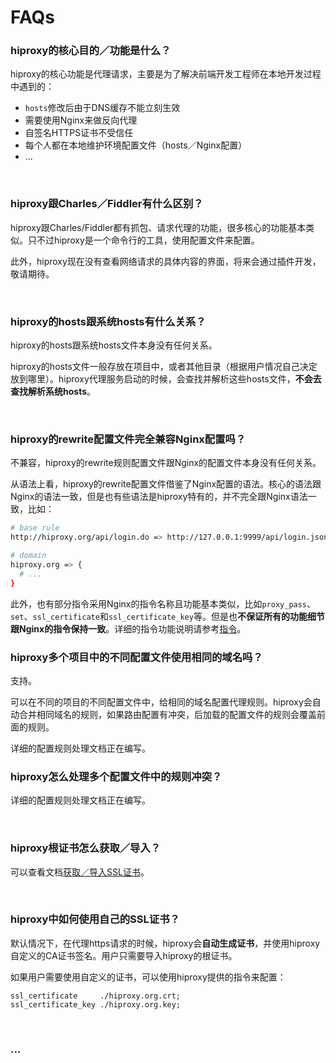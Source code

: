 # FAQs

### hiproxy的核心目的／功能是什么？

hiproxy的核心功能是代理请求，主要是为了解决前端开发工程师在本地开发过程中遇到的：

- `hosts`修改后由于DNS缓存不能立刻生效
- 需要使用Nginx来做反向代理
- 自签名HTTPS证书不受信任
- 每个人都在本地维护环境配置文件（hosts／Nginx配置）
- ...

<br/>

### hiproxy跟Charles／Fiddler有什么区别？

hiproxy跟Charles/Fiddler都有抓包、请求代理的功能，很多核心的功能基本类似。只不过hiproxy是一个命令行的工具，使用配置文件来配置。

此外，hiproxy现在没有查看网络请求的具体内容的界面，将来会通过插件开发，敬请期待。

<br/>

### hiproxy的hosts跟系统hosts有什么关系？

hiproxy的hosts跟系统hosts文件本身没有任何关系。

hiproxy的hosts文件一般存放在项目中，或者其他目录（根据用户情况自己决定放到哪里）。hiproxy代理服务启动的时候，会查找并解析这些hosts文件，**不会去查找解析系统hosts**。

<br/>

### hiproxy的rewrite配置文件完全兼容Nginx配置吗？

不兼容，hiproxy的rewrite规则配置文件跟Nginx的配置文件本身没有任何关系。

从语法上看，hiproxy的rewrite配置文件借鉴了Nginx配置的语法。核心的语法跟Nginx的语法一致，但是也有些语法是hiproxy特有的，并不完全跟Nginx语法一致，比如：

```bash
# base rule
http://hiproxy.org/api/login.do => http://127.0.0.1:9999/api/login.json;

# domain
hiproxy.org => {
  # ...
}
```

此外，也有部分指令采用Nginx的指令名称且功能基本类似，比如`proxy_pass`、`set`、`ssl_certificate`和`ssl_certificate_key`等。但是也**不保证所有的功能细节跟Nginx的指令保持一致**。详细的指令功能说明请参考[指令](./configuration/rewrite_directive.md)。

### hiproxy多个项目中的不同配置文件使用相同的域名吗？

支持。

可以在不同的项目的不同配置文件中，给相同的域名配置代理规则。hiproxy会自动合并相同域名的规则，如果路由配置有冲突，后加载的配置文件的规则会覆盖前面的规则。

详细的配置规则处理文档正在编写。


### hiproxy怎么处理多个配置文件中的规则冲突？

详细的配置规则处理文档正在编写。


<br/>

### hiproxy根证书怎么获取／导入？

可以查看文档[获取／导入SSL证书](./configuration/ssl_certificate.md)。

<br/>

### hiproxy中如何使用自己的SSL证书？

默认情况下，在代理https请求的时候，hiproxy会**自动生成证书**，并使用hiproxy自定义的CA证书签名。用户只需要导入hiproxy的根证书。

如果用户需要使用自定义的证书，可以使用hiproxy提供的指令来配置：

```
ssl_certificate     ./hiproxy.org.crt;
ssl_certificate_key ./hiproxy.org.key;
```

<br/>

### ...
